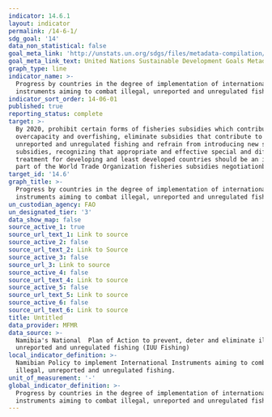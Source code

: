 ```yaml
---
indicator: 14.6.1
layout: indicator
permalink: /14-6-1/
sdg_goal: '14'
data_non_statistical: false
goal_meta_link: 'http://unstats.un.org/sdgs/files/metadata-compilation/Metadata-Goal-14.pdf'
goal_meta_link_text: United Nations Sustainable Development Goals Metadata (pdf 288kB)
graph_type: line
indicator_name: >-
  Progress by countries in the degree of implementation of international
  instruments aiming to combat illegal, unreported and unregulated fishing
indicator_sort_order: 14-06-01
published: true
reporting_status: complete
target: >-
  By 2020, prohibit certain forms of fisheries subsidies which contribute to
  overcapacity and overfishing, eliminate subsidies that contribute to illegal,
  unreported and unregulated fishing and refrain from introducing new such
  subsidies, recognizing that appropriate and effective special and differential
  treatment for developing and least developed countries should be an integral
  part of the World Trade Organization fisheries subsidies negotiationb
target_id: '14.6'
graph_title: >-
  Progress by countries in the degree of implementation of international
  instruments aiming to combat illegal, unreported and unregulated fishing
un_custodian_agency: FAO
un_designated_tier: '3'
data_show_map: false
source_active_1: true
source_url_text_1: Link to source
source_active_2: false
source_url_text_2: Link to Source
source_active_3: false
source_url_3: Link to source
source_active_4: false
source_url_text_4: Link to source
source_active_5: false
source_url_text_5: Link to source
source_active_6: false
source_url_text_6: Link to source
title: Untitled
data_provider: MFMR
data_source: >-
  Namibia's National  Plan of Action to prevent, deter and eliminate illegal,
  unreported and unregulated fishing (IUU Fishing)
local_indicator_definition: >-
  Namibian Policy to implement International Instruments aiming to combat
  illegal, unreported and unregulated fishing. 
unit_of_measurement: '-'
global_indicator_definition: >-
  Progress by countries in the degree of implementation of international
  instruments aiming to combat illegal, unreported and unregulated fishing
---
```

